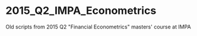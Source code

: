 # 2015_Q2_IMPA_Econometrics
Old scripts from 2015 Q2 "Financial Econometrics" masters' course at IMPA
